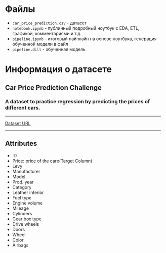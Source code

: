 # Файлы
- `car_price_prediction.csv` - датасет
- `notebook.ipynb` - публичный подробный ноутбук с EDA, ETL, графикой, комментариями и т.д.
- `pipeline.ipynb` - итоговый пайплайн на основе ноутбука, генерация обученной модели в файл
- `pipeline.dill` - обученная модель

# Информация о датасете
## Car Price Prediction Challenge
### A dataset to practice regression by predicting the prices of different cars.

---

[Dataset URL](https://www.kaggle.com/datasets/deepcontractor/car-price-prediction-challenge)

---

## Attributes
- ID
- Price: price of the care(Target Column)
- Levy
- Manufacturer
- Model
- Prod. year
- Category
- Leather interior
- Fuel type
- Engine volume
- Mileage
- Cylinders
- Gear box type
- Drive wheels
- Doors
- Wheel
- Color
- Airbags